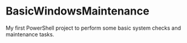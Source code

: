 # BasicWindowsMaintenance
My first PowerShell project to perform some basic system checks and maintenance tasks.
